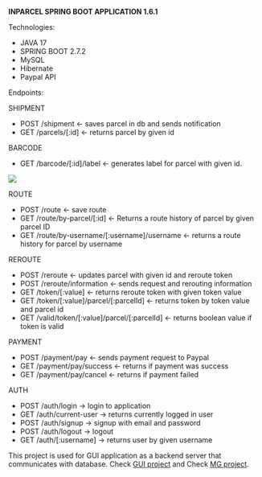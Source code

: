  **INPARCEL SPRING BOOT APPLICATION 1.6.1** 

Technologies: 
- JAVA 17
- SPRING BOOT 2.7.2
- MySQL
- Hibernate
- Paypal API


Endpoints:

SHIPMENT
- POST /shipment <- saves parcel in db and sends notification
- GET /parcels/[:id] <- returns parcel by given id

BARCODE
- GET /barcode/[:id]/label <- generates label for parcel with given id.

![](warehouse-web-app/z_img/parcels/parcel_label.png)


ROUTE

- POST /route <- save route
- GET /route/by-parcel/[:id] <- Returns a route history of parcel by given parcel ID
- GET /route/by-username/[:username]/username <- returns a route history for parcel by username

REROUTE

- POST /reroute <- updates parcel with given id and reroute token
- POST /reroute/information <- sends request and rerouting information
- GET /token/[:value] <- returns reroute token with given token value
- GET /token/[:value]/parcel/[:parcelId] <- returns token by token value and parcel id
- GET /valid/token/[:value]/parcel/[:parcelId] <- returns boolean value if token is valid

PAYMENT
- POST /payment/pay <- sends payment request to Paypal
- GET /payment/pay/success <- returns if payment was success
- GET /payment/pay/cancel <- returns if payment failed


AUTH

- POST /auth/login -> login to application
- GET /auth/current-user -> returns currently logged in user
- POST /auth/signup -> signup with email and password
- POST /auth/logout -> logout
- GET /auth/[:username] -> returns user by given username




This project is used for GUI application as a backend server that communicates with database. 
Check [GUI project](https://gitlab.com/sebastiansoja/warehouse-web-app-fr) and Check [MG project](https://gitlab.com/sebastiansoja/warehouse-web-app-mg).

